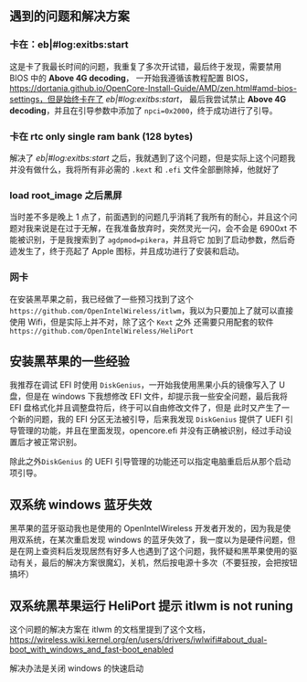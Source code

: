 ## 遇到的问题和解决方案

### 卡在：eb|#log:exitbs:start

这是卡了我最长时间的问题，我重复了多次开试错，最后终于发现，需要禁用 BIOS 中的 **Above 4G decoding**，
一开始我遵循该教程配置 BIOS，https://dortania.github.io/OpenCore-Install-Guide/AMD/zen.html#amd-bios-settings，但是始终卡在了 *eb|#log:exitbs:start*，
最后我尝试禁止 **Above 4G decoding**，并且在引导参数中添加了 `npci=0x2000`，终于成功进行了引导。
 
### 卡在 rtc only single ram bank (128 bytes)

解决了 *eb|#log:exitbs:start* 之后，我就遇到了这个问题，但是实际上这个问题我并没有做什么，我将所有非必需的 `.kext` 和 `.efi` 文件全部删除掉，他就好了

### load root_image 之后黑屏

当时差不多是晚上 1 点了，前面遇到的问题几乎消耗了我所有的耐心，并且这个问题对我来说是在过于无解，在我准备放弃时，突然灵光一闪，会不会是 6900xt 不能被识别，于是我搜索到了 `agdpmod=pikera`，并且将它
加到了启动参数，然后奇迹发生了，终于亮起了 Apple 图标，并且成功进行了安装和启动。

### 网卡

在安装黑苹果之前，我已经做了一些预习找到了这个 `https://github.com/OpenIntelWireless/itlwm`，我以为只要加上了就可以直接使用 Wifi，但是实际上并不对，除了这个 `Kext` 之外
还需要只用配套的软件 `https://github.com/OpenIntelWireless/HeliPort`

## 安装黑苹果的一些经验

我推荐在调试 EFI 时使用 `DiskGenius`，一开始我使用黑果小兵的镜像写入了 U 盘，但是在 windows 下我想修改 EFI 文件，却提示我一些安全问题，最后我将 EFI 盘格式化并且调整盘符后，终于可以自由修改文件了，但是
此时又产生了一个新的问题，我的 EFI 分区无法被引导，后来我发现 `DiskGenius` 提供了 UEFI 引导管理的功能，并且在里面发现，opencore.efi 并没有正确被识别，经过手动设置后才被正常识别。

除此之外`DiskGenius` 的 UEFI 引导管理的功能还可以指定电脑重启后从那个启动项引导。

## 双系统 windows 蓝牙失效

黑苹果的蓝牙驱动我也是使用的 OpenIntelWireless 开发者开发的，因为我是使用双系统，在某次重启发现 windows 的蓝牙失效了，我一度以为是硬件问题，但是在网上查资料后发现居然有好多人也遇到了这个问题，我怀疑和黑苹果使用的驱动有关，最后的解决方案很魔幻，关机，然后按电源十多次（不要狂按，会把按钮搞坏）

## 双系统黑苹果运行 HeliPort 提示 itlwm is not runing

这个问题的解决方案在 itlwm 的文档里提到了这个文档，https://wireless.wiki.kernel.org/en/users/drivers/iwlwifi#about_dual-boot_with_windows_and_fast-boot_enabled

解决办法是关闭 windows 的快速启动




